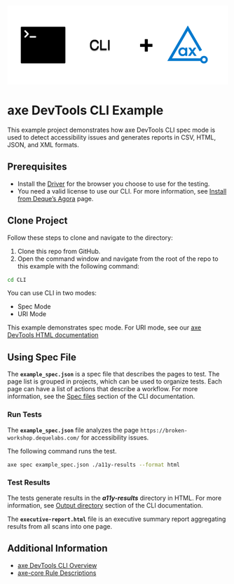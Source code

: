![logo](./docs/logo-cli.png)

# axe DevTools CLI Example

This example project demonstrates how axe DevTools CLI spec mode is used to detect accessibility issues and generates reports in CSV, HTML, JSON, and XML formats.

## Prerequisites

- Install the [Driver](https://docs.deque.com/devtools-html/4.0.0/en/cli-install-home#requirements) for the browser you choose to use for the testing.
- You need a valid license to use our CLI. For more information, see [Install from Deque’s Agora](https://docs.deque.com/devtools-html/4.0.0/en/cli-install-nodejs) page.

## Clone Project

Follow these steps to clone and navigate to the directory:
1. Clone this repo from GitHub.
2. Open the command window and navigate from the root of the repo to this example with the following command:

```sh
cd CLI
```

You can use CLI in two modes:
- Spec Mode
- URI Mode

This example demonstrates spec mode. For URI mode, see our [axe DevTools HTML documentation](https://docs.deque.com/devtools-html/4.0.0/en/cli-quickstart-pages)

## Using Spec File

The **`example_spec.json`** is a spec file that describes the pages to test. The page list is grouped in projects, which can be used to organize tests. Each page can have a list of actions that describe a workflow. For more information, see the [Spec files](https://docs.deque.com/devtools-html/4.0.0/en/cli-workflow-specs#spec-files) section of the CLI documentation.


### Run Tests

The **`example_spec.json`** file analyzes the page `https://broken-workshop.dequelabs.com/` for accessibility issues.

The following command runs the test.

```sh
axe spec example_spec.json ./a11y-results --format html
```

### Test Results

The tests generate results in the **_a11y-results_** directory in HTML. For more information, see [Output directory](https://docs.deque.com/devtools-html/4.0.0/en/cli-workflow-specs#output-directory) section of the CLI documentation.

The **`executive-report.html`** file is an executive summary report aggregating results from all scans into one page.

## Additional Information

- [axe DevTools CLI Overview](https://docs.deque.com/devtools-html/4.0.0/en/cli-home)
- [axe-core Rule Descriptions](https://github.com/dequelabs/axe-core/blob/master/doc/rule-descriptions.md)

 